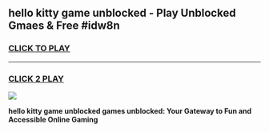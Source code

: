
## hello kitty game unblocked - Play Unblocked Gmaes & Free #idw8n
<h3>
<a href="https://premium.freeplayer.one?title=hello_kitty_game_unblocked&ref=03M">CLICK TO PLAY</a></h3>
<hr>

<h3>
<a href="https://premium.freeplayer.one?title=hello_kitty_game_unblocked&ref=03M">CLICK 2 PLAY</a>
  
</h3>

<a href="https://premium.freeplayer.one?title=hello_kitty_game_unblocked&ref=03M"><img src="https://clearcache.store/games.png"></a>


**hello kitty game unblocked games unblocked: Your Gateway to Fun and Accessible Online Gaming**
